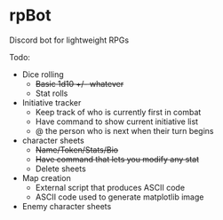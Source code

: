 # rpBot
Discord bot for lightweight RPGs

Todo:
* Dice rolling
  * ~~Basic 1d10 +/- whatever~~
  * Stat rolls
* Initiative tracker
  * Keep track of who is currently first in combat
  * Have command to show current initiative list
  * @ the person who is next when their turn begins
* character sheets
  * ~~Name/Token/Stats/Bio~~
  * ~~Have command that lets you modify any stat~~
  * Delete sheets
* Map creation
  * External script that produces ASCII code
  * ASCII code used to generate matplotlib image
* Enemy character sheets

